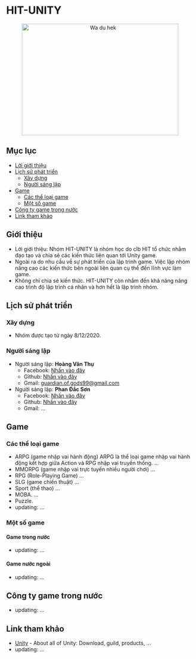 # HIT-UNITY


<div align="center">
	<img src="https://user-images.githubusercontent.com/52252046/104693596-853db480-573c-11eb-9e15-bf031cfdba40.png" height="300" width="420" alt="Wa du hek">
</div>

## Mục lục
- [Lời giới thiệu](#Giới-thiệu)
- [Lịch sử phát triển](#Lịch-sử-phát-triển)
    - [Xây dựng](#Xây-dựng)
    - [Người sáng lập](#Người-sáng-lập)
- [Game](#Game)
    - [Các thể loại game](#Các-thể-loại-game)
    - [Một số game](#Một-số-game)
- [Công ty game trong nước](#Công-ty-game-trong-nước)
- [Link tham khảo](#Link-tham-khảo)


## Giới thiệu
- Lời giới thiệu: Nhóm HIT-UNITY là nhóm học do clb HIT tổ chức nhằm đạo tạo và chia sẻ các kiến thức liên quan tới Unity game.
- Ngoài ra do nhu cầu về sự phát triển của lập trình game. Việc lập nhóm nâng cao các kiến thức bên ngoài liên quan cụ thể đến lĩnh vực làm game.
- Không chỉ chia sẻ kiến thức. HIT-UNITY còn nhắm đến khả năng nâng cao trình độ lập trình cá nhân và hơn hết là lập trình nhóm.
## Lịch sử phát triển
### Xây dựng
- Nhóm được tạo từ ngày 8/12/2020.
### Người sáng lập
- Người sáng lập: **Hoàng Văn Thụ**
	- Facebook: [Nhấn vào đây](https://www.facebook.com/sThunderSwords/)
	- Github: [Nhấn vào đây](https://github.com/ThunderSword99)
	- Gmail: guardian.of.gods99@gmail.com
- Người sáng lập: **Phan Đắc Sơn**
	- Facebook: [Nhấn vào đây](https://www.facebook.com/S2Windirect)
	- Github: [Nhấn vào đây](https://github.com/S2Wind)
	- Gmail: ...
	
## Game
### Các thể loại game
- ARPG (game nhập vai hành động) ARPG là thể loại game nhập vai hành động kết hợp giữa Action và RPG nhập vai truyền thống. ...
- MMORPG (game nhập vai trực tuyến nhiều người chơi) ...
- RPG (Role-Playing Game) ...
- SLG (game chiến thuật) ...
- Sport (thể thao) ...
- MOBA. ...
- Puzzle.
- updating: ...
### Một số game
#### Game trong nước
- updating: ...
#### Game nước ngoài
- updating: ...

## Công ty game trong nước
- updating: ...

## Link tham khảo
- [Unity](https://unity.com/) - About all of Unity: Download, guild, products, ...
- updating: ...
